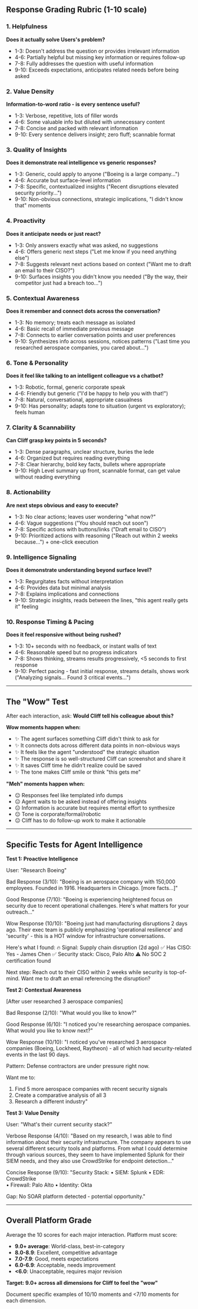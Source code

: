 
## Response Grading Rubric (1-10 scale)

### 1. Helpfulness
**Does it actually solve Users's problem?**
- 1-3: Doesn't address the question or provides irrelevant information
- 4-6: Partially helpful but missing key information or requires follow-up
- 7-8: Fully addresses the question with useful information
- 9-10: Exceeds expectations, anticipates related needs before being asked

### 2. Value Density
**Information-to-word ratio - is every sentence useful?**
- 1-3: Verbose, repetitive, lots of filler words
- 4-6: Some valuable info but diluted with unnecessary content
- 7-8: Concise and packed with relevant information
- 9-10: Every sentence delivers insight; zero fluff; scannable format

### 3. Quality of Insights
**Does it demonstrate real intelligence vs generic responses?**
- 1-3: Generic, could apply to anyone ("Boeing is a large company...")
- 4-6: Accurate but surface-level information
- 7-8: Specific, contextualized insights ("Recent disruptions elevated security priority...")
- 9-10: Non-obvious connections, strategic implications, "I didn't know that" moments

### 4. Proactivity
**Does it anticipate needs or just react?**
- 1-3: Only answers exactly what was asked, no suggestions
- 4-6: Offers generic next steps ("Let me know if you need anything else")
- 7-8: Suggests relevant next actions based on context ("Want me to draft an email to their CISO?")
- 9-10: Surfaces insights you didn't know you needed ("By the way, their competitor just had a breach too...")

### 5. Contextual Awareness
**Does it remember and connect dots across the conversation?**
- 1-3: No memory; treats each message as isolated
- 4-6: Basic recall of immediate previous message
- 7-8: Connects to earlier conversation points and user preferences
- 9-10: Synthesizes info across sessions, notices patterns ("Last time you researched aerospace companies, you cared about...")

### 6. Tone & Personality
**Does it feel like talking to an intelligent colleague vs a chatbot?**
- 1-3: Robotic, formal, generic corporate speak
- 4-6: Friendly but generic ("I'd be happy to help you with that!")
- 7-8: Natural, conversational, appropriate casualness
- 9-10: Has personality; adapts tone to situation (urgent vs exploratory); feels human

### 7. Clarity & Scannability
**Can Cliff grasp key points in 5 seconds?**
- 1-3: Dense paragraphs, unclear structure, buries the lede
- 4-6: Organized but requires reading everything
- 7-8: Clear hierarchy, bold key facts, bullets where appropriate
- 9-10: High Level summary up front, scannable format, can get value without reading everything

### 8. Actionability
**Are next steps obvious and easy to execute?**
- 1-3: No clear actions; leaves user wondering "what now?"
- 4-6: Vague suggestions ("You should reach out soon")
- 7-8: Specific actions with buttons/links ("Draft email to CISO")
- 9-10: Prioritized actions with reasoning ("Reach out within 2 weeks because...") + one-click execution

### 9. Intelligence Signaling
**Does it demonstrate understanding beyond surface level?**
- 1-3: Regurgitates facts without interpretation
- 4-6: Provides data but minimal analysis
- 7-8: Explains implications and connections
- 9-10: Strategic insights, reads between the lines, "this agent really gets it" feeling

### 10. Response Timing & Pacing
**Does it feel responsive without being rushed?**
- 1-3: 10+ seconds with no feedback, or instant walls of text
- 4-6: Reasonable speed but no progress indicators
- 7-8: Shows thinking, streams results progressively, <5 seconds to first response
- 9-10: Perfect pacing - fast initial response, streams details, shows work ("Analyzing signals... Found 3 critical events...")

---

## The "Wow" Test

After each interaction, ask: **Would Cliff tell his colleague about this?**

**Wow moments happen when:**
- ✨ The agent surfaces something Cliff didn't think to ask for
- ✨ It connects dots across different data points in non-obvious ways  
- ✨ It feels like the agent "understood" the strategic situation
- ✨ The response is so well-structured Cliff can screenshot and share it
- ✨ It saves Cliff time he didn't realize could be saved
- ✨ The tone makes Cliff smile or think "this gets me"

**"Meh" moments happen when:**
- 😐 Responses feel like templated info dumps
- 😐 Agent waits to be asked instead of offering insights
- 😐 Information is accurate but requires mental effort to synthesize
- 😐 Tone is corporate/formal/robotic
- 😐 Cliff has to do follow-up work to make it actionable

---

## Specific Tests for Agent Intelligence

**Test 1: Proactive Intelligence**

User: "Research Boeing"

Bad Response (3/10):
"Boeing is an aerospace company with 150,000 employees. 
Founded in 1916. Headquarters in Chicago. [more facts...]"

Good Response (7/10):
"Boeing is experiencing heightened focus on security due to 
recent operational challenges. Here's what matters for your outreach..."

Wow Response (10/10):
"Boeing just had manufacturing disruptions 2 days ago. Their exec 
team is publicly emphasizing 'operational resilience' and 'security' - 
this is a HOT window for infrastructure conversations.

Here's what I found:
🔥 Signal: Supply chain disruption (2d ago)
✅ Has CISO: Yes - James Chen
✅ Security stack: Cisco, Palo Alto
⚠️ No SOC 2 certification found

Next step: Reach out to their CISO within 2 weeks while security 
is top-of-mind. Want me to draft an email referencing the disruption?

**Test 2: Contextual Awareness**

[After user researched 3 aerospace companies]

Bad Response (2/10):
"What would you like to know?"

Good Response (6/10):
"I noticed you're researching aerospace companies. 
What would you like to know next?"

Wow Response (10/10):
"I noticed you've researched 3 aerospace companies (Boeing, Lockheed, 
Raytheon) - all of which had security-related events in the last 90 days. 

Pattern: Defense contractors are under pressure right now. 

Want me to:
1. Find 5 more aerospace companies with recent security signals
2. Create a comparative analysis of all 3
3. Research a different industry"


**Test 3: Value Density**

User: "What's their current security stack?"

Verbose Response (4/10):
"Based on my research, I was able to find information about their 
security infrastructure. The company appears to use several different 
security tools and platforms. From what I could determine through 
various sources, they seem to have implemented Splunk for their SIEM 
needs, and they also use CrowdStrike for endpoint detection..."

Concise Response (9/10):
"Security Stack:
• SIEM: Splunk
• EDR: CrowdStrike  
• Firewall: Palo Alto
• Identity: Okta

Gap: No SOAR platform detected - potential opportunity."

---

## Overall Platform Grade

Average the 10 scores for each major interaction. Platform must score:
- **9.0+ average**: World-class, best-in-category
- **8.0-8.9**: Excellent, competitive advantage
- **7.0-7.9**: Good, meets expectations
- **6.0-6.9**: Acceptable, needs improvement
- **<6.0**: Unacceptable, requires major revision

**Target: 9.0+ across all dimensions for Cliff to feel the "wow"**

Document specific examples of 10/10 moments and <7/10 moments for each dimension.
